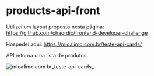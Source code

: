 ﻿# products-api-front

Utilizei um layout proposto nesta página: https://github.com/chaordic/frontend-developer-challenge

Hospedei aqui: https://micalimo.com.br/teste-api-cards/

API retorna uma lista de produtos.

![micalimo com br_teste-api-cards_](https://user-images.githubusercontent.com/43863263/159379092-dcbc16fc-2d3f-4851-8e50-a4029bbc4943.png)
